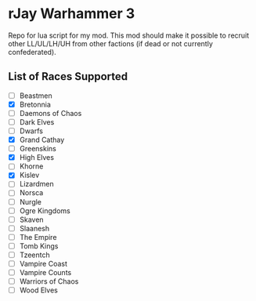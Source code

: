 # rJay Warhammer 3
Repo for lua script for my mod.
This mod should make it possible to recruit other LL/UL/LH/UH from other factions (if dead or not currently confederated).

## List of Races Supported
- [ ] Beastmen
- [x] Bretonnia
- [ ] Daemons of Chaos
- [ ] Dark Elves
- [ ] Dwarfs
- [x] Grand Cathay
- [ ] Greenskins
- [x] High Elves
- [ ] Khorne
- [x] Kislev
- [ ] Lizardmen
- [ ] Norsca
- [ ] Nurgle
- [ ] Ogre Kingdoms
- [ ] Skaven
- [ ] Slaanesh
- [ ] The Empire
- [ ] Tomb Kings
- [ ] Tzeentch
- [ ] Vampire Coast
- [ ] Vampire Counts
- [ ] Warriors of Chaos
- [ ] Wood Elves
